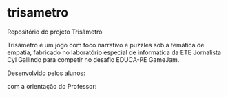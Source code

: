 # trisametro

Repositório do projeto Trisâmetro

Trisâmetro é um jogo com foco narrativo e puzzles sob a temática de empatia, fabricado no laboratório especial de informática da ETE Jornalista Cyl Gallindo para competir no desafio EDUCA-PE GameJam.

Desenvolvido pelos alunos:



com a orientação do Professor:


